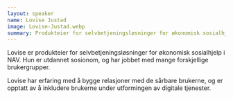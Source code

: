 ```yaml
---
layout: speaker
name: Lovise Justad
image: Lovise-Justad.webp
summary: Produkteier for selvbetjeningsløsninger for økonomisk sosialhjelp i NAV
---
```

Lovise er produkteier for selvbetjeningsløsninger for økonomisk sosialhjelp i NAV. Hun er utdannet sosionom, og har jobbet med mange forskjellige brukergrupper.

Lovise har erfaring med å bygge relasjoner med de sårbare brukerne, og er opptatt av å inkludere brukerne under utformingen av digitale tjenester.
